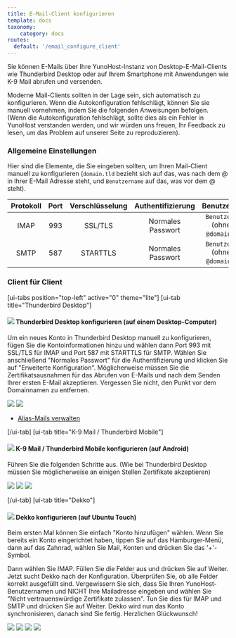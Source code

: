 ```yaml
---
title: E-Mail-Client konfigurieren
template: docs
taxonomy:
    category: docs
routes:
  default: '/email_configure_client'
---
```


Sie können E-Mails über Ihre YunoHost-Instanz von Desktop-E-Mail-Clients wie Thunderbird Desktop oder auf Ihrem Smartphone mit Anwendungen wie K-9 Mail abrufen und versenden.

Moderne Mail-Clients sollten in der Lage sein, sich automatisch zu konfigurieren. Wenn die Autokonfiguration fehlschlägt, können Sie sie manuell vornehmen, indem Sie die folgenden Anweisungen befolgen. (Wenn die Autokonfiguration fehlschlägt, sollte dies als ein Fehler in YunoHost verstanden werden, und wir würden uns freuen, Ihr Feedback zu lesen, um das Problem auf unserer Seite zu reproduzieren).

### Allgemeine Einstellungen

Hier sind die Elemente, die Sie eingeben sollten, um Ihren Mail-Client manuell zu konfigurieren (`domain.tld` bezieht sich auf das, was nach dem @ in Ihrer E-Mail Adresse steht, und `Benutzername` auf das, was vor dem @ steht).

| Protokoll | Port | Verschlüsselung | Authentifizierung | Benutzername |
| :--:     | :-:  | :--:       | :--:            | :--:                                   |
| IMAP | 993 | SSL/TLS | Normales Passwort | `Benutzername` (ohne die `@domain.tld`) |
| SMTP | 587 | STARTTLS | Normales Passwort | `Benutzername` (ohne die `@domain.tld`) |

### Client für Client

[ui-tabs position="top-left" active="0" theme="lite"]
[ui-tab title="Thunderbird Desktop"]

#### ![](/img/thunderbird.png?resize=50&classes=inline) Thunderbird Desktop konfigurieren (auf einem Desktop-Computer)

Um ein neues Konto in Thunderbird Desktop manuell zu konfigurieren, fügen Sie die Kontoinformationen hinzu und wählen dann Port 993 mit SSL/TLS für IMAP und Port 587 mit STARTTLS für SMTP. Wählen Sie anschließend "Normales Passwort" für die Authentifizierung und klicken Sie auf "Erweiterte Konfiguration". Möglicherweise müssen Sie die Zertifikatsausnahmen für das Abrufen von E-Mails und nach dem Senden Ihrer ersten E-Mail akzeptieren. Vergessen Sie nicht, den Punkt vor dem Domainnamen zu entfernen.

![](/img/thunderbird_config_1.png?resize=900)
![](/img/thunderbird_config_2.png?resize=900)

- [Alias-Mails verwalten](https://support.mozilla.org/de/kb/configuring-email-aliases)

[/ui-tab]
[ui-tab title="K-9 Mail / Thunderbird Mobile"]

#### ![](/img/k9mail.png?resize=50&classes=inline) K-9 Mail / Thunderbird Mobile konfigurieren (auf Android)

Führen Sie die folgenden Schritte aus. (Wie bei Thunderbird Desktop müssen Sie möglicherweise an einigen Stellen Zertifikate akzeptieren)

![](/img/thunderbird_mobile_config_1.png?resize=280&classes=inline)
![](/img/thunderbird_mobile_config_2.png?resize=280&classes=inline)
![](image:/thunderbird_mobile_config_3.png?resize=280&classes=inline)

[/ui-tab]
[ui-tab title="Dekko"]

#### ![](/img/dekko-app.png?resize=50&classes=inline) Dekko konfigurieren (auf Ubuntu Touch)

Beim ersten Mal können Sie einfach "Konto hinzufügen" wählen. Wenn Sie bereits ein Konto eingerichtet haben, tippen Sie auf das Hamburger-Menü, dann auf das Zahnrad, wählen Sie Mail, Konten und drücken Sie das '+'-Symbol.

Dann wählen Sie IMAP. Füllen Sie die Felder aus und drücken Sie auf Weiter. Jetzt sucht Dekko nach der Konfiguration. Überprüfen Sie, ob alle Felder korrekt ausgefüllt sind. Vergewissern Sie sich, dass Sie Ihren YunoHost-Benutzernamen und NICHT Ihre Mailadresse eingeben und wählen Sie "Nicht vertrauenswürdige Zertifikate zulassen". Tun Sie dies für IMAP und SMTP und drücken Sie auf Weiter. Dekko wird nun das Konto synchronisieren, danach sind Sie fertig. Herzlichen Glückwunsch!

![](/img/dekko_config_1.png?resize=280&classes=inline)
![](/img/dekko_config_2.png?resize=280&classes=inline)
![](/img/dekko_config_3.png?resize=280&classes=inline)
![](/img/dekko_config_4.png?resize=280&classes=inline)
  </TabItem>
</Tabs>
